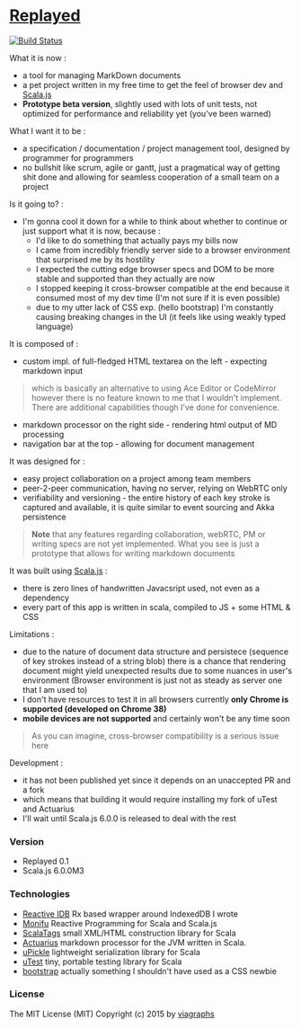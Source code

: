 # [Replayed](http://viagraphs.github.io/replayed/index.html)

[![Build Status](https://travis-ci.org/viagraphs/replayed.svg)](https://travis-ci.org/viagraphs/replayed)

What it is now :

- a tool for managing MarkDown documents
- a pet project written in my free time to get the feel of browser dev
  and [Scala.js](http://www.scala-js.org)
- **Prototype beta version**, slightly used with lots of unit tests,
  not optimized for performance and reliability yet (you've been warned)

What I want it to be :

- a specification / documentation / project management tool,
  designed by programmer for programmers
- no bullshit like scrum, agile or gantt, just a pragmatical way of getting
  shit done and allowing for seamless cooperation of a small team on a project

Is it going to? :

- I'm gonna cool it down for a while to think about whether to continue
  or just support what it is now, because :
    - I'd like to do something that actually pays my bills now
    - I came from incredibly friendly server side to a browser environment
      that surprised me by its hostility
    - I expected the cutting edge browser specs and DOM to be more stable
      and supported than they actually are now
    - I stopped keeping it cross-browser compatible at the end because
      it consumed most of my dev time (I'm not sure if it is even possible)
    - due to my utter lack of CSS exp. (hello bootstrap) I'm constantly causing
      breaking changes in the UI (it feels like using weakly typed language)

It is composed of :

- custom impl. of full-fledged HTML textarea on the left - expecting markdown input
> which is basically an alternative to using Ace Editor or CodeMirror
> however there is no feature known to me that I wouldn't implement.
> There are additional capabilities though I've done for convenience.
- markdown processor on the right side - rendering html output of MD processing
- navigation bar at the top - allowing for document management

It was designed for :

- easy project collaboration on a project among team members
- peer-2-peer communication, having no server, relying on WebRTC only
- verifiability and versioning - the entire history of each key stroke is captured
  and available, it is quite similar to event sourcing and Akka persistence
> **Note** that any features regarding collaboration, webRTC, PM or writing specs
> are not yet implemented. What you see is just a prototype
> that allows for writing markdown documents

It was built using [Scala.js](http://www.scala-js.org) :

- there is zero lines of handwritten Javacsript used, not even as a dependency
- every part of this app is written in scala, compiled to JS + some HTML & CSS

Limitations :

- due to the nature of document data structure and persistece (sequence of key
  strokes instead of a string blob) there is a chance that rendering document
  might yield unexpected results due to some nuances in user's environment
  (Browser environment is just not as steady as server one that I am used to)
- I don't have resources to test it in all browsers
  currently **only Chrome is supported (developed on Chrome 38)**
- **mobile devices are not supported** and certainly won't be any time soon
> As you can imagine, cross-browser compatibility is a serious issue here

Development :

- it has not been published yet since it depends on an unaccepted PR and a fork
- which means that building it would require installing my fork of uTest and Actuarius
- I'll wait until Scala.js 6.0.0 is released to deal with the rest

### Version

- Replayed 0.1
- Scala.js 6.0.0M3

### Technologies

- [Reactive IDB](https://github.com/viagraphs/scalajs-rx-idb)
  Rx based wrapper around IndexedDB I wrote
- [Monifu](http://www.monifu.org)
  Reactive Programming for Scala and Scala.js
- [ScalaTags](https://github.com/lihaoyi/scalatags)
  small XML/HTML construction library for Scala
- [Actuarius](https://github.com/l15k4/actuarius/tree/scalajs)
  markdown processor for the JVM written in Scala.
- [uPickle](https://github.com/lihaoyi/upickle)
  lightweight serialization library for Scala
- [uTest](https://github.com/lihaoyi/utest)
  tiny, portable testing library for Scala
- [bootstrap](http://getbootstrap.com)
  actually something I shouldn't have used as a CSS newbie

### License

The MIT License (MIT)
Copyright (c) 2015 by [viagraphs](https://github.com/viagraphs)